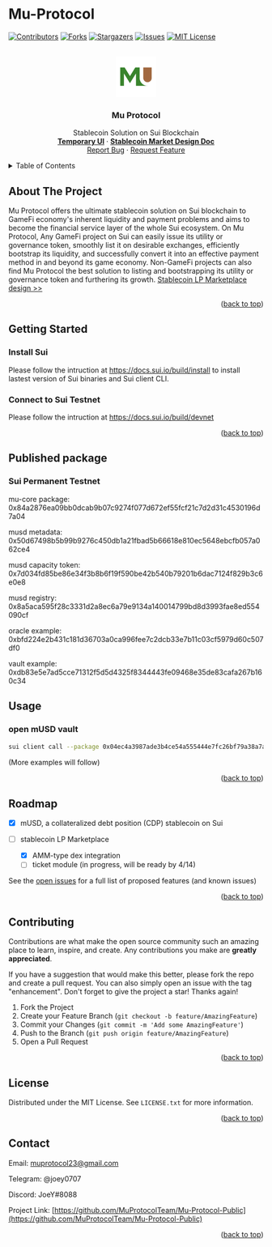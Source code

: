 # Mu-Protocol

<!-- PROJECT SHIELDS -->
[![Contributors][contributors-shield]][contributors-url]
[![Forks][forks-shield]][forks-url]
[![Stargazers][stars-shield]][stars-url]
[![Issues][issues-shield]][issues-url]
[![MIT License][license-shield]][license-url]



<!-- PROJECT LOGO -->
<br />
<div align="center">
  <a href="https://github.com/MuProtocolTeam/Mu-Protocol-Public">
    <img src="docs/logo.png" alt="Logo" width="80" height="80">
  </a>

<h3 align="center">Mu Protocol</h3>

  <p align="center">
    Stablecoin Solution on Sui Blockchain
    <br />
    <a href="http://ec2-44-204-83-185.compute-1.amazonaws.com/"><strong>Temporary UI</strong></a>
    ·
    <a href="docs/Stablecoin_LP_Marketplace.pdf"><strong>Stablecoin Market Design Doc</strong></a>
    <br />
    <a href="https://github.com/MuProtocolTeam/Mu-Protocol-Public/issues">Report Bug</a>
    ·
    <a href="https://github.com/MuProtocolTeam/Mu-Protocol-Public/issues">Request Feature</a>
  </p>
</div>



<!-- TABLE OF CONTENTS -->
<details>
  <summary>Table of Contents</summary>
  <ol>
    <li>
      <a href="#about-the-project">About The Project</a>
    </li>
    <li>
      <a href="#getting-started">Getting Started</a>
    </li>
    <li><a href="#published-package">Published package</a></li>
    <li><a href="#usage">Usage</a></li>
    <li><a href="#roadmap">Roadmap</a></li>
    <li><a href="#contributing">Contributing</a></li>
    <li><a href="#license">License</a></li>
    <li><a href="#contact">Contact</a></li>
  </ol>
</details>



<!-- ABOUT THE PROJECT -->
## About The Project

Mu Protocol offers the ultimate stablecoin solution on Sui blockchain to GameFi economy's inherent liquidity and payment problems and aims to become the financial service layer of the whole Sui ecosystem. On Mu Protocol, Any GameFi project on Sui can easily issue its utility or governance token, smoothly list it on desirable exchanges, efficiently bootstrap its liquidity, and successfully convert it into an effective payment method in and beyond its game economy. Non-GameFi projects can also find Mu Protocol the best solution to listing and bootstrapping its utility or governance token and furthering its growth.
[Stablecoin LP Marketplace design >>](docs/Stablecoin_LP_Marketplace.pdf)

<p align="right">(<a href="#readme-top">back to top</a>)</p>


<!-- GETTING STARTED -->
## Getting Started

### Install Sui

Please follow the intruction at https://docs.sui.io/build/install to install lastest version of Sui binaries and Sui client CLI.

### Connect to Sui Testnet

Please follow the intruction at https://docs.sui.io/build/devnet

<p align="right">(<a href="#readme-top">back to top</a>)</p>


## Published package 
### Sui Permanent Testnet

mu-core package: 0x84a2876ea09bb0dcab9b07c9274f077d672ef55fcf21c7d2d31c4530196d7a04

musd metadata: 0x50d67498b5b99b9276c450db1a21fbad5b66618e810ec5648ebcfb057a062ce4

musd capacity token: 0x7d034fd85be86e34f3b8b6f19f590be42b540b79201b6dac7124f829b3c6e0e8

musd registry: 0x8a5aca595f28c3331d2a8ec6a79e9134a140014799bd8d3993fae8ed554090cf

oracle example: 0xbfd224e2b431c181d36703a0ca996fee7c2dcb33e7b11c03cf5979d60c507df0

vault example: 0xdb83e5e7ad5cce71312f5d5d4325f8344443fe09468e35de83cafa267b160c34

## Usage
### open mUSD vault
   ```sh
   sui client call --package 0x04ec4a3987ade3b4ce54a555444e7fc26bf79a38a7a5af6d1e48c08260c0062d --module vault --function open_vault --gas-budget 5000000
   ```
(More examples will follow)

<p align="right">(<a href="#readme-top">back to top</a>)</p>


<!-- ROADMAP -->
## Roadmap

- [x] mUSD, a collateralized debt position (CDP) stablecoin on Sui

- [ ] stablecoin LP Marketplace 
    - [x] AMM-type dex integration
    - [ ] ticket module (in progress, will be ready by 4/14)

See the [open issues](https://github.com/MuProtocolTeam/Mu-Protocol-Public/issues) for a full list of proposed features (and known issues)

<p align="right">(<a href="#readme-top">back to top</a>)</p>


<!-- CONTRIBUTING -->
## Contributing

Contributions are what make the open source community such an amazing place to learn, inspire, and create. Any contributions you make are **greatly appreciated**.

If you have a suggestion that would make this better, please fork the repo and create a pull request. You can also simply open an issue with the tag "enhancement".
Don't forget to give the project a star! Thanks again!

1. Fork the Project
2. Create your Feature Branch (`git checkout -b feature/AmazingFeature`)
3. Commit your Changes (`git commit -m 'Add some AmazingFeature'`)
4. Push to the Branch (`git push origin feature/AmazingFeature`)
5. Open a Pull Request

<p align="right">(<a href="#readme-top">back to top</a>)</p>



<!-- LICENSE -->
## License

Distributed under the MIT License. See `LICENSE.txt` for more information.

<p align="right">(<a href="#readme-top">back to top</a>)</p>



<!-- CONTACT -->
## Contact

Email: muprotocol23@gmail.com

Telegram: @joey0707

Discord: JoeY#8088

Project Link: [https://github.com/MuProtocolTeam/Mu-Protocol-Public](https://github.com/MuProtocolTeam/Mu-Protocol-Public)

<p align="right">(<a href="#readme-top">back to top</a>)</p>





<!-- MARKDOWN LINKS & IMAGES -->
<!-- https://www.markdownguide.org/basic-syntax/#reference-style-links -->
[contributors-shield]: https://img.shields.io/github/contributors/MuProtocolTeam/Mu-Protocol-Public.svg?style=for-the-badge
[contributors-url]: https://github.com/MuProtocolTeam/Mu-Protocol-Public/graphs/contributors
[forks-shield]: https://img.shields.io/github/forks/MuProtocolTeam/Mu-Protocol-Public.svg?style=for-the-badge
[forks-url]: https://github.com/MuProtocolTeam/Mu-Protocol-Public/network/members
[stars-shield]: https://img.shields.io/github/stars/MuProtocolTeam/Mu-Protocol-Public.svg?style=for-the-badge
[stars-url]: https://github.com/MuProtocolTeam/Mu-Protocol-Public/stargazers
[issues-shield]: https://img.shields.io/github/issues/MuProtocolTeam/Mu-Protocol-Public.svg?style=for-the-badge
[issues-url]: https://github.com/MuProtocolTeam/Mu-Protocol-Public/issues
[license-shield]: https://img.shields.io/github/license/MuProtocolTeam/Mu-Protocol-Public.svg?style=for-the-badge
[license-url]: https://github.com/MuProtocolTeam/Mu-Protocol-Public/blob/master/LICENSE.txt
[linkedin-shield]: https://img.shields.io/badge/-LinkedIn-black.svg?style=for-the-badge&logo=linkedin&colorB=555
[linkedin-url]: https://linkedin.com/in/linkedin_username
[product-screenshot]: images/screenshot.png
